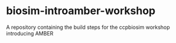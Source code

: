 # biosim-introamber-workshop
A repository containing the build steps for the ccpbiosim workshop introducing AMBER
